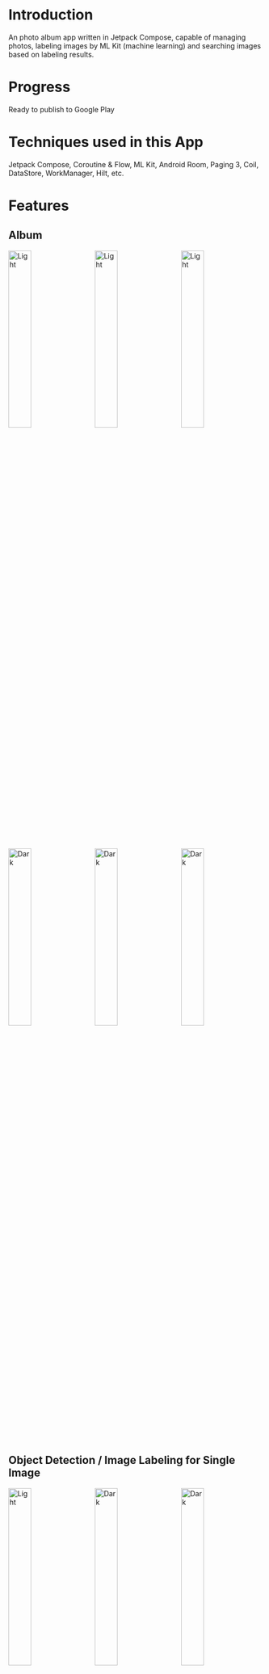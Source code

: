 # Introduction
An photo album app written in Jetpack Compose, capable of managing photos, 
labeling images by ML Kit (machine learning) and searching images based on labeling results.

# Progress
Ready to publish to Google Play

# Techniques used in this App
Jetpack Compose, Coroutine & Flow, ML Kit, Android Room, Paging 3, Coil, DataStore, WorkManager, Hilt, etc.

# Features

## Album
<p>
  <img alt="Light" src="./screenshotsForREADME/multi-selection.png" width="30%">
&nbsp; &nbsp;
  <img alt="Light" src="./screenshotsForREADME/image_copy_album_selection.png" width="30%">
&nbsp; &nbsp;
  <img alt="Light" src="./screenshotsForREADME/image_copy.png" width="30%">
</p>
<p>
<img alt="Dark" src="./screenshotsForREADME/album.png" width="30%">
&nbsp; &nbsp;
  <img alt="Dark" src="./screenshotsForREADME/image_show.png" width="30%">
&nbsp; &nbsp;
<img alt="Dark" src="./screenshotsForREADME/image_info.png" width="30%">
</p>

## Object Detection / Image Labeling for Single Image
<p>
  <img alt="Light" src="./screenshotsForREADME/single_image_labeling.png" width="30%">
&nbsp; &nbsp;
  <img alt="Dark" src="./screenshotsForREADME/single_image_labeling2.png" width="30%">
&nbsp; &nbsp;
  <img alt="Dark" src="./screenshotsForREADME/single_image_labeling3.png" width="30%">
</p>


## Label Selection & Add Custom Labels

<p>
  <img alt="Dark" src="./screenshotsForREADME/single_image_labeling_custom_label.png" width="30%">
&nbsp; &nbsp;  
  <img alt="Light" src="./screenshotsForREADME/single_image_labeling_custom_label2.png" width="30%">
&nbsp; &nbsp;  
  <img alt="Light" src="./screenshotsForREADME/single_image_labeling_done.png" width="30%">
</p>

## Permission Handling

<p>
  <img alt="Light" src="./screenshotsForREADME/permission.png" width="30%">
&nbsp; &nbsp;
  <img alt="Dark" src="./screenshotsForREADME/permission_decline.png" width="30%">
</p>

## Object Detection / Image Labeling for multiple Images

<p>
  <img alt="Light" src="./screenshotsForREADME/labeling_notification.png" width="30%">
&nbsp; &nbsp;
  <img alt="Dark" src="./screenshotsForREADME/labeling.png" width="30%">
&nbsp; &nbsp;
  <img alt="Dark" src="./screenshotsForREADME/labeling_result.png" width="30%">
</p>

## Image Search Based on Labeling Results

<p>
  <img alt="Light" src="./screenshotsForREADME/image_search.png" width="30%">
&nbsp; &nbsp;
  <img alt="Dark" src="./screenshotsForREADME/image_search2.png" width="30%">
</p>

## Setting

<p>
  <img alt="Light" src="./screenshotsForREADME/setting.png" width="30%">
&nbsp; &nbsp;
  <img alt="Dark" src="./screenshotsForREADME/setting_exclude_albums.png" width="30%">
&nbsp; &nbsp;
  <img alt="Dark" src="./screenshotsForREADME/setting_exclude_labels.png" width="30%">
</p>
<p>
  <img alt="Light" src="./screenshotsForREADME/setting_exclude_labels2.png" width="30%">
&nbsp; &nbsp;
  <img alt="Dark" src="./screenshotsForREADME/setting2.png" width="30%">
&nbsp; &nbsp;
  <img alt="Dark" src="./screenshotsForREADME/setting3.png" width="30%">
</p>